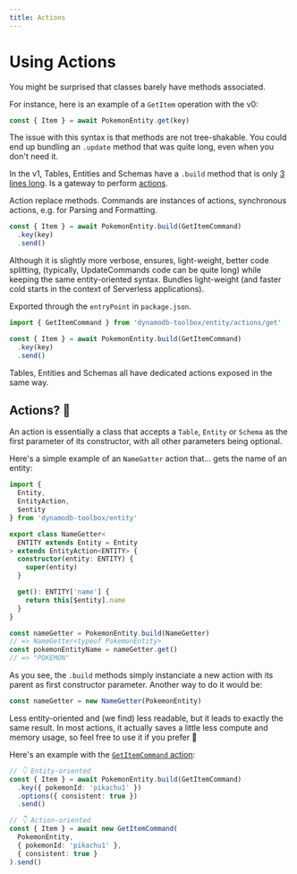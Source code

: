 ```yaml
---
title: Actions
---
```


# Using Actions

You might be surprised that classes barely have methods associated.

For instance, here is an example of a `GetItem` operation with the v0:

```ts
const { Item } = await PokemonEntity.get(key)
```

The issue with this syntax is that methods are not tree-shakable. You could end up bundling an `.update` method that was quite long, even when you don't need it.

In the v1, Tables, Entities and Schemas have a `.build` method that is only [3 lines long](TODO). Is a gateway to perform [actions](#actions-).

Action replace methods. Commands are instances of actions, synchronous actions, e.g. for Parsing and Formatting.

```ts
const { Item } = await PokemonEntity.build(GetItemCommand)
  .key(key)
  .send()
```

Although it is slightly more verbose, ensures, light-weight, better code splitting, (typically, UpdateCommands code can be quite long) while keeping the same entity-oriented syntax. Bundles light-weight (and faster cold starts in the context of Serverless applications).

Exported through the `entryPoint` in `package.json`.

```ts
import { GetItemCommand } from 'dynamodb-toolbox/entity/actions/get'

const { Item } = await PokemonEntity.build(GetItemCommand)
  .key(key)
  .send()
```

Tables, Entities and Schemas all have dedicated actions exposed in the same way.

## Actions? 🤔

An action is essentially a class that accepts a `Table`, `Entity` or `Schema` as the first parameter of its constructor, with all other parameters being optional.

Here's a simple example of an `NameGatter` action that... gets the name of an entity:

```ts
import {
  Entity,
  EntityAction,
  $entity
} from 'dynamodb-toolbox/entity'

export class NameGetter<
  ENTITY extends Entity = Entity
> extends EntityAction<ENTITY> {
  constructor(entity: ENTITY) {
    super(entity)
  }

  get(): ENTITY['name'] {
    return this[$entity].name
  }
}

const nameGetter = PokemonEntity.build(NameGetter)
// => NameGetter<typeof PokemonEntity>
const pokemonEntityName = nameGetter.get()
// => "POKEMON"
```

As you see, the `.build` methods simply instanciate a new action with its parent as first constructor parameter. Another way to do it would be:

```ts
const nameGetter = new NameGetter(PokemonEntity)
```

Less entity-oriented and (we find) less readable, but it leads to exactly the same result. In most actions, it actually saves a little less compute and memory usage, so feel free to use it if you prefer 🙌

Here's an example with the [`GetItemCommand` action](/docs/entities/actions/get-item):

```ts
// 👇 Entity-oriented
const { Item } = await PokemonEntity.build(GetItemCommand)
  .key({ pokemonId: 'pikachu1' })
  .options({ consistent: true })
  .send()

// 👇 Action-oriented
const { Item } = await new GetItemCommand(
  PokemonEntity,
  { pokemonId: 'pikachu1' },
  { consistent: true }
).send()
```
